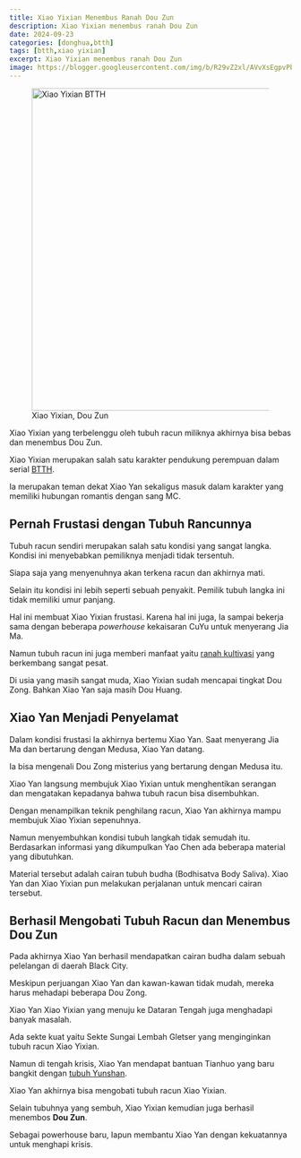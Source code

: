 ```yaml
---
title: Xiao Yixian Menembus Ranah Dou Zun
description: Xiao Yixian menembus ranah Dou Zun
date: 2024-09-23
categories: [donghua,btth]
tags: [btth,xiao yixian]
excerpt: Xiao Yixian menembus ranah Dou Zun
image: https://blogger.googleusercontent.com/img/b/R29vZ2xl/AVvXsEgpvPblfzlMFIZDilH6yioSMb9Wl6GBqU2z1deKFILpPnLfuyFO2CBjbZGCik-ZXxOu1Yl9ZjrZ12yNb7KfCxzLkvoODuNKkk-L_0ZnsEp49fM9elC7z8mMd449j5XcWd5FcxuqhRGiRjydCqOWnOAiZQwGsEerQJso1LcSaVl_0mUb1ORPUVOG9BoIa1Q/h169-w300-rw/xiao-yixian-zun-zhe.webp
---
```

<figure>
  <img alt="Xiao Yixian BTTH" height="576" src="https://blogger.googleusercontent.com/img/b/R29vZ2xl/AVvXsEgpvPblfzlMFIZDilH6yioSMb9Wl6GBqU2z1deKFILpPnLfuyFO2CBjbZGCik-ZXxOu1Yl9ZjrZ12yNb7KfCxzLkvoODuNKkk-L_0ZnsEp49fM9elC7z8mMd449j5XcWd5FcxuqhRGiRjydCqOWnOAiZQwGsEerQJso1LcSaVl_0mUb1ORPUVOG9BoIa1Q/s1600-rw/xiao-yixian-zun-zhe.webp" width="1024" />
  <figcaption>Xiao Yixian, Dou Zun</figcaption>
</figure>
<p>Xiao Yixian yang terbelenggu oleh tubuh racun miliknya akhirnya bisa bebas dan menembus Dou Zun.</p>
<p>Xiao Yixian merupakan salah satu karakter pendukung perempuan dalam serial <a href="https://www.supnewz.com/search/label/btth?&amp;max-results=10">BTTH</a>.</p>
<p>Ia merupakan teman dekat Xiao Yan sekaligus masuk dalam karakter yang memiliki hubungan romantis dengan sang MC.</p>
<h2>Pernah Frustasi dengan Tubuh Rancunnya</h2>
<p>Tubuh racun sendiri merupakan salah satu kondisi yang sangat langka. Kondisi ini menyebabkan pemiliknya menjadi tidak tersentuh.</p>
<p>Siapa saja yang menyenuhnya akan terkena racun dan akhirnya mati.</p>
<p>Selain itu kondisi ini lebih seperti sebuah penyakit. Pemilik tubuh langka ini tidak memiliki umur panjang.</p>
<p>Hal ini membuat Xiao Yixian frustasi. Karena hal ini juga, Ia sampai bekerja sama dengan beberapa <em>powerhouse</em> kekaisaran CuYu untuk menyerang Jia Ma.</p>
<p>Namun tubuh racun ini juga memberi manfaat yaitu <a href="https://www.supnewz.com/2023/07/tingkatan-kultivasi-btth.html">ranah kultivasi</a> yang berkembang sangat pesat.</p>
<p>Di usia yang masih sangat muda, Xiao Yixian sudah mencapai tingkat Dou Zong. Bahkan Xiao Yan saja masih Dou Huang.</p>
<h2>Xiao Yan Menjadi Penyelamat</h2>
<p>Dalam kondisi frustasi Ia akhirnya bertemu Xiao Yan. Saat menyerang Jia Ma dan bertarung dengan Medusa, Xiao Yan datang.</p>
<p>Ia bisa mengenali Dou Zong misterius yang bertarung dengan Medusa itu.</p>
<p>Xiao Yan langsung membujuk Xiao Yixian untuk menghentikan serangan dan mengatakan kepadanya bahwa tubuh racun bisa disembuhkan.</p>
<p>Dengan menampilkan teknik penghilang racun, Xiao Yan akhirnya mampu membujuk Xiao Yixian sepenuhnya.</p>
<p>Namun menyembuhkan kondisi tubuh langkah tidak semudah itu. Berdasarkan informasi yang dikumpulkan Yao Chen ada beberapa material yang dibutuhkan.</p>
<p>Material tersebut adalah cairan tubuh budha (Bodhisatva Body Saliva). Xiao Yan dan Xiao Yixian pun melakukan perjalanan untuk mencari cairan tersebut.</p>
<h2>Berhasil Mengobati Tubuh Racun dan Menembus Dou Zun</h2>
<p>Pada akhirnya Xiao Yan berhasil mendapatkan cairan budha dalam sebuah pelelangan di daerah Black City.</p>
<p>Meskipun perjuangan Xiao Yan dan kawan-kawan tidak mudah, mereka harus mehadapi beberapa Dou Zong.</p>
<p>Xiao Yan Xiao Yixian yang menuju ke Dataran Tengah juga menghadapi banyak masalah.</p><p>Ada sekte kuat yaitu Sekte Sungai Lembah Gletser yang menginginkan tubuh racun Xiao Yixian.</p>
<p>Namun di tengah krisis, Xiao Yan mendapat bantuan Tianhuo yang baru bangkit dengan <a href="https://www.supnewz.com/2024/09/kembalinya-yunshan-di-btth.html" target="_blank">tubuh Yunshan</a>.</p><p>Xiao Yan akhirnya bisa mengobati tubuh racun Xiao Yixian.</p>
<p>Selain tubuhnya yang sembuh, Xiao Yixian kemudian juga berhasil menembos <strong>Dou Zun</strong>.</p><p>Sebagai powerhouse baru, Iapun membantu Xiao Yan dengan kekuatannya untuk menghapi krisis.</p>
